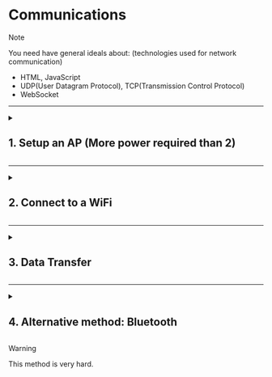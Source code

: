 # Communications

> [!NOTE]
> You need have general ideals about: (technologies used for network communication)
> - HTML, JavaScript
> - UDP(User Datagram Protocol), TCP(Transmission Control Protocol)
> - WebSocket

---
<details>
  <summary>

  ## 1. Setup an AP (More power required than 2)
  </summary>

> Why are we doing this?
> To understand how ESP32 acts as a Wi-Fi hotspot. It involves selecting the ESP32 board, including the Wi-Fi library, setting up AP credentials, and defining the setup and optional loop functions.
> Setting up an Access Point (AP) with an ESP32 involves configuring the ESP32 to act as a Wi-Fi hotspot. Here's an example using the Arduino IDE and the ESP32 library:

1. **Select the ESP32 Board:**
   Go to "Tools" -> "Board" and select your ESP32 board from the list.

2. **Include Wi-Fi Library:**
   At the beginning of your Arduino sketch, include the Wi-Fi library:
   ```cpp
   #include <WiFi.h>
   ```

3. **Set AP Credentials:**
   Define the SSID and password for your Access Point:
   ```cpp
   const char* ssid = "your_AP_SSID";
   const char* password = "your_AP_PASSWORD";
   ```

4. **Setup Function:**
   In the `setup()` function, initialize serial communication and set up the ESP32 as an Access Point:
   ```cpp
   void setup() {
     Serial.begin(115200);

     // Set up Access Point
     WiFi.softAP(ssid, password);

     Serial.println("Access Point Started");
     Serial.print("IP Address: ");
     Serial.println(WiFi.softAPIP());
   }
   ```

5. **Loop Function (Optional):**
   You can add code in the `loop()` function for any continuous tasks.

6. **Upload and Monitor:**
   Upload the code to your ESP32 by clicking the upload button. Open the Serial Monitor (`Tools` -> `Serial Monitor`) to see the Access Point details.

Here's the complete example:

```cpp
#include <WiFi.h>

const char* ssid = "your_AP_SSID";
const char* password = "your_AP_PASSWORD";

void setup() {
  Serial.begin(115200);

  // Set up Access Point
  WiFi.softAP(ssid, password);

  Serial.println("Access Point Started");
  Serial.print("IP Address: ");
  Serial.println(WiFi.softAPIP());
}

void loop() {
  // Your code here (if needed)
}
```

Replace `"your_AP_SSID"` and `"your_AP_PASSWORD"` with the desired SSID and password for your Access Point. After uploading the code, open the Serial Monitor to see the Access Point details, including the assigned IP address.
</details>

---
<details>
  <summary>

  ## 2. Connect to a WiFi
  </summary>

> This section explains how to connect an ESP32 to an existing Wi-Fi network. It involves selecting the ESP32 board, including the Wi-Fi library,  setting up Wi-Fi credentials , Defining the setup and optional loop functions.
> Connecting an ESP32 to a Wi-Fi network involves a few steps. Here's a basic example using the Arduino IDE and the ESP32 library. Make sure you have the ESP32 board support installed in your Arduino IDE.

1. **Select the ESP32 Board:**
   Go to "Tools" -> "Board" and select your ESP32 board from the list.

2. **Include Wi-Fi Library:**
   At the beginning of your Arduino sketch, include the Wi-Fi library:
   ```cpp
   #include <WiFi.h>
   ```

3. **Set Wi-Fi Credentials:**
   Define your Wi-Fi network credentials (SSID and password):
   ```cpp
   const char* ssid = "your_SSID";
   const char* password = "your_PASSWORD";
   ```

4. **Setup Function:**
   In the `setup()` function, initialize serial communication and connect to Wi-Fi:
   ```cpp
   void setup() {
     Serial.begin(115200);

     // Connect to Wi-Fi
     WiFi.begin(ssid, password);
     while (WiFi.status() != WL_CONNECTED) {
       delay(1000);
       Serial.println("Connecting to WiFi...");
     }

     Serial.println("Connected to WiFi");
   }
   ```

5. **Loop Function (Optional):**
   You can add code in the `loop()` function for any continuous tasks.

6. **Upload and Monitor:**
   Upload the code to your ESP32 by clicking the upload button. Open the Serial Monitor (`Tools` -> `Serial Monitor`) to see the connection status.

Here's the complete example:

```cpp
#include <WiFi.h>

const char* ssid = "your_SSID";
const char* password = "your_PASSWORD";

void setup() {
  Serial.begin(115200);

  // Connect to Wi-Fi
  WiFi.begin(ssid, password);
  while (WiFi.status() != WL_CONNECTED) {
    delay(1000);
    Serial.println("Connecting to WiFi...");
  }

  Serial.println("Connected to WiFi");
}

void loop() {
  // Your code here (if needed)
}
```

Replace `"your_SSID"` and `"your_PASSWORD"` with your Wi-Fi network credentials. After uploading the code, open the Serial Monitor to see the connection status.
</details>

---
<details>
  <summary>

  ## 3. Data Transfer
  </summary>

> UDP (User Datagram Protocol) and TCP (Transmission Control Protocol) are two of the most widely used protocols in computer networking, providing communication services for different types of applications. Both operate at the transport layer of the Internet Protocol (IP) suite and play crucial roles in facilitating data transfer across networks, but they have distinct characteristics and use cases.
<details>
  <summary>

  ### 3.1. Use UDP Method
  </summary>

**UDP (User Datagram Protocol):**
1. Connectionless: UDP is a connectionless protocol, meaning it does not establish a dedicated connection before sending data. Each packet is sent independently of previous packets.

2. Unreliable: Unlike TCP, UDP does not guarantee reliable data delivery. It does not use acknowledgments or retransmission, so there is no mechanism to ensure that data is received correctly.

3. No flow control: UDP does not implement flow control mechanisms. This can lead to congestion if the sender transmits data at a rate that exceeds the receiver's capacity.

4. No ordered data delivery: UDP does not guarantee the order of delivery. If multiple messages are sent, they may be received out of order by the application layer.

5. Low overhead: Because UDP lacks the reliability and control features of TCP, it has lower overhead. This makes it faster and more suitable for real-time applications where low latency is crucial.

6. Examples of applications: DNS (Domain Name System), DHCP (Dynamic Host Configuration Protocol), streaming media, online gaming, and VoIP (Voice over Internet Protocol) are examples of protocols that use UDP.

> [!NOTE]
> **Here is the full code that you can use and modify**.
> [https://github.com/UBRoboticsWorkshop/UDPcontrol](https://github.com/UBRoboticsWorkshop/UDPcontrol)

</details>

<details>
  <summary>

  ### 3.2. Use WebSocket(TCP) Method
  </summary>

> WebSocket is a communication protocol that provides full-duplex communication channels over a single, long-lived TCP connection. It is designed to be implemented in web browsers and web servers but can be used by any client or server application. Unlike traditional web communication protocols like HTTP, which follows a request-response model, WebSocket enables bidirectional communication, allowing data to be sent from both the client to the server and vice versa.

### Steps to setup:

#### 1. Install the Required Libraries:

In the Arduino IDE, go to **Sketch > Include Library > Manage Libraries**. Search for and install the following libraries:

- ESPAsyncWebServer @1.2.7
- ESPAsyncTCP @1.2.4
- AsyncTCP @1.1.4

#### 2. Write the Code:

```cpp
#include <WiFi.h>
#include <ESPAsyncWebSrv.h>
#include <AsyncTCP.h>

#include <iostream>
#include <sstream>


const char *host = "your-ssid";
const char *password = "your-password";
const char* htmlHomePage PROGMEM = R"HTMLHOMEPAGE(
<!DOCTYPE html>
<html>
<head>
  <title>WebSocket Example</title>
  <script>
    var socket = new WebSocket('ws://' + window.location.hostname + '/wsCarInput');

    socket.onopen = function(event) {
      console.log('WebSocket connected');
    };

    socket.onmessage = function(event) {
      console.log('WebSocket received message: ' + event.data);
    };

    socket.onclose = function(event) {
      console.log('WebSocket closed');
    };

    function sendMessage() {
      var message = document.getElementById('message').value;
      socket.send(message);
    }
  </script>
</head>
<body>
  <h1>WebSocket Example</h1>
  <input type="text" id="message" placeholder="Enter message">
  <button onclick="sendMessage()">Send Message</button>
</body>
</html>
)HTMLHOMEPAGE";

// Create an instance of the server
AsyncWebServer server(80);

// Create an instance of the WebSocket
AsyncWebSocket wsCarInput("/CarInput");

void onCarInputWebSocketEvent(AsyncWebSocket *server, AsyncWebSocketClient *client, AwsEventType type,void *arg, uint8_t *data, size_t len){
  switch (type) {
    case WS_EVT_CONNECT:
      Serial.printf("WebSocket client #%u connected from %s\n", client->id(), client->remoteIP().toString().c_str());
      break;
    case WS_EVT_DISCONNECT:
      Serial.printf("WebSocket client #%u disconnected\n", client->id());
      break;
    case WS_EVT_DATA:
      AwsFrameInfo *info;
      info = (AwsFrameInfo*)arg;
      if (info->final && info->index == 0 && info->len == len && info->opcode == WS_TEXT) {
        //std::string myData = "";
        //myData.assign((char *)data, len);
        //std::istringstream ss(myData);
        //std::string key, value;
        //std::getline(ss, key, ',');
        //std::getline(ss, value, ',');
        //Serial.printf("Key [%s] Value[%s]\n", key.c_str(), value.c_str()); 
        //int valueInt = atoi(value.c_str());     
        Serial.printf("ws[%s][%u] %s-message[%llu]: ", server->url(), client->id(), (info->opcode == WS_TEXT)?"text":"binary", info->len);
      }
      break;
    case WS_EVT_PONG:
      Serial.printf("ws[%s][%u] pong[%u]: %s\n", server->url(), client->id(), len, (len)?(char*)data:"");
      break;
    case WS_EVT_ERROR:
      Serial.printf("ws[%s][%u] error(%u): %s\n", server->url(), client->id(), *((uint16_t*)arg), (char*)data);
      break;
    default:
      break;  
  }
}

void setup() {
  Serial.begin(115200);
  
  // AP name,passwd
  WiFi.softAP(host, password);
  WiFi.setTxPower(WIFI_POWER_MINUS_1dBm);

  
  IPAddress IP = WiFi.softAPIP();
  Serial.print("AP IP address: ");
  Serial.println(IP);

  server.on("/", HTTP_GET, [](AsyncWebServerRequest *request) {
    request->send_P(200, "text/html", htmlHomePage);
  });
  server.onNotFound([](AsyncWebServerRequest *request){
    request->send(404, "text/plain", "File Not Found");
  });
      
  wsCarInput.onEvent(onCarInputWebSocketEvent);
  server.addHandler(&wsCarInput);

  server.begin();
  Serial.println("HTTP server started");
}

void loop() {
  // Handle WebSocket events
  wsCarInput.cleanupClients();
}
```

#### 3. Upload the Code:

Connect your ESP32 to your computer, select the correct board and port in the Arduino IDE, and upload the code.

#### 4. Test:

Open the Serial Monitor in the Arduino IDE to view the ESP32's serial output. Once the ESP32 is connected to Wi-Fi, it will print an IP address. Open a web browser and navigate to that IP address. You should see the HTML page with a text input and a button.

Open the browser's developer console (press F12) to view WebSocket events. Enter a message in the text input, click "Send Message," and observe the WebSocket events in the console.

This example demonstrates a simple WebSocket setup on an ESP32. You can expand and customize it based on your specific application requirements.

> **Here is the full code that you can use and modify.**
> https://github.com/sysytwl/web-gamepad-for-esp32/tree/UoBRobotics_SumoRobotics_WebSocket

</details>

</details>

---
<details>
  <summary>

  ## 4. Alternative method: Bluetooth

  </summary>

Connecting an ESP32 to an Xbox gamepad via Bluetooth involves using the ESP32's Bluetooth capabilities to establish a connection using the Bluetooth Human Interface Device (HID) profile. The ESP32 can act as a Bluetooth host, and the Xbox gamepad will be the peripheral.

Here's a basic example code to get you started. Note that the exact implementation may depend on the specific Xbox gamepad model, as different models may have different Bluetooth specifications.

> the code is not tested

```cpp
#include <BLEDevice.h>
#include <BLEHIDDevice.h>
#include <BLEServer.h>
#include <BLEHID.h>

BLEServer *pServer;
BLEHIDDevice* hid;
BLECharacteristic* input;

const uint8_t hidReportDescriptor[] = {
  0x05, 0x01,                    // Usage Page (Generic Desktop Ctrls)
  0x09, 0x05,                    // Usage (Game Pad)
  0xa1, 0x01,                    // Collection (Application)
  0x85, 0x01,                    //   Report ID (1)
  0x05, 0x09,                    //   Usage Page (Button)
  0x19, 0x01,                    //   Usage Minimum (Button 1)
  0x29, 0x0A,                    //   Usage Maximum (Button 10)
  0x15, 0x00,                    //   Logical Minimum (0)
  0x25, 0x01,                    //   Logical Maximum (1)
  0x95, 0x0A,                    //   Report Count (10)
  0x75, 0x01,                    //   Report Size (1)
  0x81, 0x02,                    //   Input (Data,Var,Abs,No Wrap,Linear,Preferred State,No Null Position)
  0x95, 0x06,                    //   Report Count (6)
  0x75, 0x08,                    //   Report Size (8)
  0x15, 0x00,                    //   Logical Minimum (0)
  0x25, 0xFF,                    //   Logical Maximum (255)
  0x05, 0x01,                    //   Usage Page (Generic Desktop Ctrls)
  0x09, 0x01,                    //   Usage (Pointer)
  0xa1, 0x00,                    //   Collection (Physical)
  0x05, 0x09,                    //     Usage Page (Button)
  0x19, 0x01,                    //     Usage Minimum (Button 1)
  0x29, 0x03,                    //     Usage Maximum (Button 3)
  0x15, 0x00,                    //     Logical Minimum (0)
  0x25, 0x01,                    //     Logical Maximum (1)
  0x95, 0x03,                    //     Report Count (3)
  0x75, 0x01,                    //     Report Size (1)
  0x81, 0x02,                    //     Input (Data,Var,Abs,No Wrap,Linear,Preferred State,No Null Position)
  0x95, 0x01,                    //     Report Count (1)
  0x75, 0x05,                    //     Report Size (5)
  0x81, 0x01,                    //     Input (Const,Array,Abs,No Wrap,Linear,Preferred State,No Null Position)
  0x05, 0x01,                    //     Usage Page (Generic Desktop Ctrls)
  0x09, 0x30,                    //     Usage (X)
  0x09, 0x31,                    //     Usage (Y)
  0x15, 0x81,                    //     Logical Minimum (-127)
  0x25, 0x7F,                    //     Logical Maximum (127)
  0x75, 0x08,                    //     Report Size (8)
  0x95, 0x02,                    //     Report Count (2)
  0x81, 0x06,                    //     Input (Data,Var,Rel,No Wrap,Linear,Preferred State,No Null Position)
  0xc0,                          //   End Collection
  0x09, 0x3c,                    //   Usage (Motion Wakeup)
  0x05, 0xff,                    //   Usage Page (Reserved 0xFF)
  0x09, 0x01,                    //   Usage (0x01)
  0x15, 0x00,                    //   Logical Minimum (0)
  0x25, 0x01,                    //   Logical Maximum (1)
  0x75, 0x01,                    //   Report Size (1)
  0x95, 0x02,                    //   Report Count (2)
  0xb1, 0x22,                    //   Feature (Data,Var,Abs,No Wrap,Linear,Preferred State,No Null Position,Non-volatile)
  0x75, 0x06,                    //   Report Size (6)
  0x95, 0x01,                    //   Report Count (1)
  0xb1, 0x01,                    //   Feature (Const,Array,Abs,No Wrap,Linear,Preferred State,No Null Position,Non-volatile)
  0xc0                           // End Collection
};

void setup() {
  Serial.begin(115200);

  BLEDevice::init("ESP32 Xbox Gamepad");
  pServer = BLEDevice::createServer();
  hid = new BLEHIDDevice(pServer);
  input = hid->inputReport(1); // report ID 1

  hid->manufacturer()->setValue("ESP32");
  hid->pnp(0x01, 0xE502, 0xA111, 0x0210);
  hid->hidInfo(0x00, 0x01);

  BLESecurity *pSecurity = new BLESecurity();
  pSecurity->setAuthenticationMode(ESP_LE_AUTH_BOND);

  hid->reportMap((uint8_t*)hidReportDescriptor, sizeof(hidReportDescriptor));
  hid->startServices();

  BLEAdvertising *pAdvertising = pServer->getAdvertising();
  pAdvertising->setAppearance(HID_GAMEPAD);
  pAdvertising->addServiceUUID(hid->hidService()->getUUID());
  pAdvertising->start();
}

void loop() {
  // Your main code goes here
  // Update the input report values based on gamepad state
  // Example:
  uint8_t data[10] = {0}; // 10 bytes for the input report
  data[0] = 1; // Report ID
  data[1] = digitalRead(BUTTON_A_PIN); // Replace with actual button state
  data[2] = digitalRead(BUTTON_B_PIN); // Replace with actual button state
  // Update other button states...

  // Analog stick values (example):
  int

16_t xAxisValue = analogRead(ANALOG_X_PIN);
  int16_t yAxisValue = analogRead(ANALOG_Y_PIN);
  data[3] = map(xAxisValue, 0, 4095, -127, 127); // X-axis
  data[4] = map(yAxisValue, 0, 4095, -127, 127); // Y-axis

  // Send the input report
  input->setValue(data, sizeof(data));
  input->notify();

  delay(10); // Add a small delay to avoid flooding the Bluetooth channel
}
```

Replace `BUTTON_A_PIN`, `BUTTON_B_PIN`, `ANALOG_X_PIN`, and `ANALOG_Y_PIN` with the actual pin numbers where your buttons and analog sticks are connected.

This is a basic example, and you may need to adjust it based on your specific Xbox gamepad model and your hardware setup. Always refer to the Bluetooth HID specification and the Xbox gamepad documentation for accurate information about the input reports and HID descriptors for your specific device.
</details>

> [!WARNING]
> This method is very hard.
